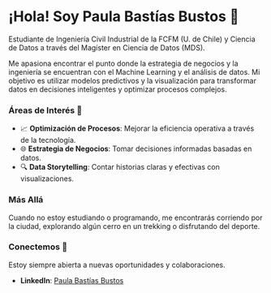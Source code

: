 # ¡Hola! Soy Paula Bastías Bustos 👋 
 
Estudiante de Ingeniería Civil Industrial de la FCFM (U. de Chile) y Ciencia de Datos a través del Magíster en Ciencia de Datos (MDS). 
 
Me apasiona encontrar el punto donde la estrategia de negocios y la ingeniería se encuentran con el Machine Learning y el análisis de datos. Mi objetivo es utilizar modelos predictivos y la visualización para transformar datos en decisiones inteligentes y optimizar procesos complejos. 
 
### Áreas de Interés 🧠 
* 📈 **Optimización de Procesos**: Mejorar la eficiencia operativa a través de la tecnología. 
* 🌐 **Estrategia de Negocios**: Tomar decisiones informadas basadas en datos. 
* 🔍 **Data Storytelling**: Contar historias claras y efectivas con visualizaciones. 
 
### Más Allá  
Cuando no estoy estudiando o programando, me encontrarás corriendo por la ciudad, explorando algún cerro en un trekking o disfrutando del deporte. 
 
### Conectemos 🔗 
Estoy siempre abierta a nuevas oportunidades y colaboraciones. 
* **LinkedIn**: [Paula Bastías Bustos](https://www.linkedin.com/in/paula-bast%C3%ADas-bustos-9bb92b31b/) 

